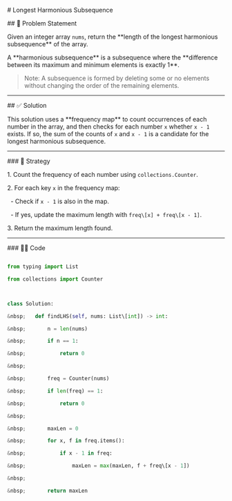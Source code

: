 \# Longest Harmonious Subsequence



\## 🧩 Problem Statement



Given an integer array `nums`, return the \*\*length of the longest harmonious subsequence\*\* of the array.



A \*\*harmonious subsequence\*\* is a subsequence where the \*\*difference between its maximum and minimum elements is exactly 1\*\*.



> Note: A subsequence is formed by deleting some or no elements without changing the order of the remaining elements.



---



\## ✅ Solution



This solution uses a \*\*frequency map\*\* to count occurrences of each number in the array, and then checks for each number `x` whether `x - 1` exists. If so, the sum of the counts of `x` and `x - 1` is a candidate for the longest harmonious subsequence.



---



\### 🔹 Strategy



1\. Count the frequency of each number using `collections.Counter`.

2\. For each key `x` in the frequency map:

&nbsp;  - Check if `x - 1` is also in the map.

&nbsp;  - If yes, update the maximum length with `freq\[x] + freq\[x - 1]`.

3\. Return the maximum length found.



---



\### 🧑‍💻 Code



```python

from typing import List

from collections import Counter



class Solution:

&nbsp;   def findLHS(self, nums: List\[int]) -> int:

&nbsp;       n = len(nums)

&nbsp;       if n == 1:

&nbsp;           return 0

&nbsp;       

&nbsp;       freq = Counter(nums)

&nbsp;       if len(freq) == 1:

&nbsp;           return 0

&nbsp;       

&nbsp;       maxLen = 0

&nbsp;       for x, f in freq.items():

&nbsp;           if x - 1 in freq:

&nbsp;               maxLen = max(maxLen, f + freq\[x - 1])

&nbsp;       

&nbsp;       return maxLen



